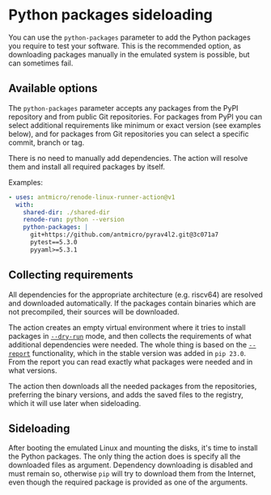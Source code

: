 # Python packages sideloading

You can use the `python-packages` parameter to add the Python packages you require to test your software. This is the recommended option, as downloading packages manually in the emulated system is possible, but can sometimes fail.

## Available options

The `python-packages` parameter accepts any packages from the PyPI repository and from public Git repositories. For packages from PyPI you can select additional requirements like minimum or exact version (see examples below), and for packages from Git repositories you can select a specific commit, branch or tag.

There is no need to manually add dependencies. The action will resolve them and install all required packages by itself.

Examples:

```yaml
- uses: antmicro/renode-linux-runner-action@v1
  with:
    shared-dir: ./shared-dir
    renode-run: python --version
    python-packages: |
      git+https://github.com/antmicro/pyrav4l2.git@3c071a7
      pytest==5.3.0
      pyyaml>=5.3.1
```

## Collecting requirements

All dependencies for the appropriate architecture (e.g. riscv64) are resolved and downloaded automatically. If the packages contain binaries which are not precompiled, their sources will be downloaded.

The action creates an empty virtual environment where it tries to install packages in [`--dry-run`](https://pip.pypa.io/en/stable/cli/pip_install/#cmdoption-dry-run) mode, and then collects the requirements of what additional dependencies were needed. The whole thing is based on the [`--report`](https://pip.pypa.io/en/stable/reference/installation-report/) functionality, which in the stable version was added in `pip 23.0`. From the report you can read exactly what packages were needed and in what versions.

The action then downloads all the needed packages from the repositories, preferring the binary versions, and adds the saved files to the registry, which it will use later when sideloading.

## Sideloading

After booting the emulated Linux and mounting the disks, it's time to install the Python packages. The only thing the action does is specify all the downloaded files as argument. Dependency downloading is disabled and must remain so, otherwise `pip` will try to download them from the Internet, even though the required package is provided as one of the arguments.
